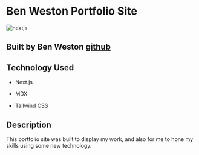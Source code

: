 # Ben Weston Portfolio Site

![nextjs](https://img.shields.io/badge/next.js-000000?style=for-the-badge&logo=nextdotjs&logoColor=white)

## Built by Ben Weston [github](https://github.com/benwestondigital)

## Technology Used

- Next.js

- MDX

- Tailwind CSS

## Description

This portfolio site was built to display my work, and also for me to hone my skills using some new technology.
